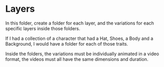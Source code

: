 # Layers 

In this folder, create a folder for each layer, and the variations for each specific layers inside those folders. 

If I had a collection of a character that had a Hat, Shoes, a Body and a Background, I would have a folder for each of those traits. 

Inside the folders, the variations must be individually animated in a video format, the videos must all have the same dimensions and duration.
